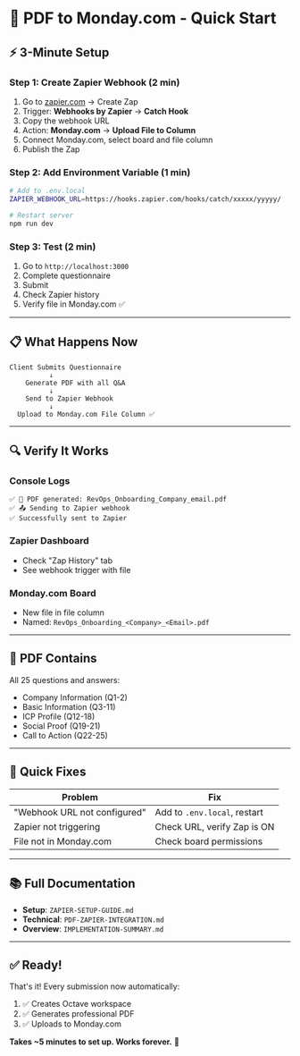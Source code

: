 # 🚀 PDF to Monday.com - Quick Start

## ⚡ 3-Minute Setup

### Step 1: Create Zapier Webhook (2 min)
1. Go to [zapier.com](https://zapier.com) → Create Zap
2. Trigger: **Webhooks by Zapier** → **Catch Hook**
3. Copy the webhook URL
4. Action: **Monday.com** → **Upload File to Column**
5. Connect Monday.com, select board and file column
6. Publish the Zap

### Step 2: Add Environment Variable (1 min)
```bash
# Add to .env.local
ZAPIER_WEBHOOK_URL=https://hooks.zapier.com/hooks/catch/xxxxx/yyyyy/

# Restart server
npm run dev
```

### Step 3: Test (2 min)
1. Go to `http://localhost:3000`
2. Complete questionnaire
3. Submit
4. Check Zapier history
5. Verify file in Monday.com ✅

---

## 📋 What Happens Now

```
Client Submits Questionnaire
          ↓
    Generate PDF with all Q&A
          ↓
    Send to Zapier Webhook
          ↓
  Upload to Monday.com File Column ✅
```

---

## 🔍 Verify It Works

### Console Logs
```
✅ 📄 PDF generated: RevOps_Onboarding_Company_email.pdf
✅ 📤 Sending to Zapier webhook
✅ Successfully sent to Zapier
```

### Zapier Dashboard
- Check "Zap History" tab
- See webhook trigger with file

### Monday.com Board
- New file in file column
- Named: `RevOps_Onboarding_<Company>_<Email>.pdf`

---

## 📄 PDF Contains

All 25 questions and answers:
- Company Information (Q1-2)
- Basic Information (Q3-11)
- ICP Profile (Q12-18)
- Social Proof (Q19-21)
- Call to Action (Q22-25)

---

## 🐛 Quick Fixes

| Problem | Fix |
|---------|-----|
| "Webhook URL not configured" | Add to `.env.local`, restart |
| Zapier not triggering | Check URL, verify Zap is ON |
| File not in Monday.com | Check board permissions |

---

## 📚 Full Documentation

- **Setup**: `ZAPIER-SETUP-GUIDE.md`
- **Technical**: `PDF-ZAPIER-INTEGRATION.md`
- **Overview**: `IMPLEMENTATION-SUMMARY.md`

---

## ✅ Ready!

That's it! Every submission now automatically:
1. ✅ Creates Octave workspace
2. ✅ Generates professional PDF
3. ✅ Uploads to Monday.com

**Takes ~5 minutes to set up. Works forever.** 🎉

